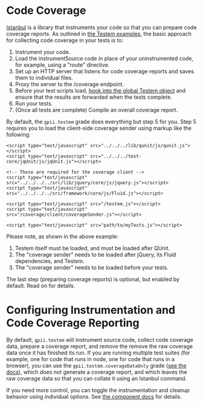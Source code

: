 # Code Coverage

[Istanbul](https://github.com/gotwarlost/istanbul) is a library that instruments your
code so that you can prepare code coverage reports.  As outlined in
[the Testem examples](https://github.com/testem/testem/tree/master/examples/coverage_istanbul), the basic approach for
collecting code coverage in your tests is to:

1. Instrument your code.
2. Load the instrumentSource code in place of your uninstrumented code, for example, using a "route" directive.
3. Set up an HTTP server that listens for code coverage reports and saves them to individual files.
4. Proxy the server to the /coverage endpoint.
5. Before your test scripts load, [hook into the global Testem object](https://github.com/testem/testem/blob/master/examples/coverage_istanbul/tests.html#L11
) and ensure that the results are forwarded when the tests complete.
6. Run your tests.
7. (Once all tests are complete) Compile an overall coverage report.

By default, the `gpii.testem` grade does everything but step 5 for you.  Step 5 requires you to load the client-side
coverage sender using markup like the following:

```
<script type="text/javascript" src="../../../lib/qunit/js/qunit.js"></script>
<script type="text/javascript" src="../../../test-core/jqUnit/js/jqUnit.js"></script>

<!-- These are required for the coverage client -->
<script type="text/javascript" src="../../../../src/lib/jquery/core/js/jquery.js"></script>
<script type="text/javascript" src="../../../../src/framework/core/js/Fluid.js"></script>

<script type="text/javascript" src="/testem.js"></script>
<script type="text/javascript" src="/coverage/client/coverageSender.js"></script>

<script type="text/javascript" src="path/to/myTests.js"></script>
```

Please note, as shown in the above example:

1. Testem itself must be loaded, and must be loaded after QUnit.
2. The "coverage sender" needs to be loaded after jQuery, its Fluid dependencies, and Testem.
3. The "coverage sender" needs to be loaded before your tests.

The last step (preparing coverage reports) is optional, but enabled by default.  Read on for details.

# Configuring Instrumentation and Code Coverage Reporting

By default, `gpii.testem` will instrument source code, collect code coverage data, prepare a coverage report, and remove
the remove the raw coverage data once it has finished its run.  If you are running multiple test suites (for example,
one for code that runs in node, one for code that runs in a browser), you can use the `gpii.testem.coverageDataOnly`
grade ([see the docs](./testem-component.md#gpiitestemcoverageDataOnly)), which does not generate a coverage report, and which leaves the raw coverage data so that you can collate it
using an Istanbul command.

If you need more control, you can toggle the instrumentation and cleanup behavior using individual options.  See
[the component docs](testem-component.md) for details.

